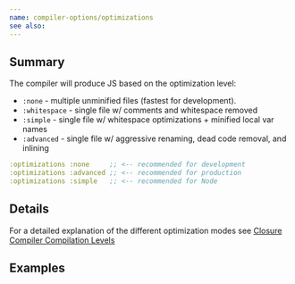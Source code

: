 ```yaml
---
name: compiler-options/optimizations
see also:
---
```


## Summary

The compiler will produce JS based on the optimization level:

- `:none` - multiple unminified files (fastest for development).
- `:whitespace` - single file w/ comments and whitespace removed
- `:simple` - single file w/ whitespace optimizations + minified local var names
- `:advanced` - single file w/ aggressive renaming, dead code removal, and inlining

```clj
:optimizations :none     ;; <-- recommended for development
:optimizations :advanced ;; <-- recommended for production
:optimizations :simple   ;; <-- recommended for Node
```

## Details

For a detailed explanation of the different optimization modes see
[Closure Compiler Compilation Levels](https://developers.google.com/closure/compiler/docs/compilation_levels)

## Examples

